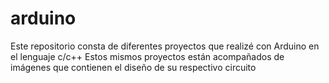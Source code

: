 # arduino

Este repositorio consta de diferentes proyectos que realizé con Arduino en el lenguaje c/c++
Estos mismos proyectos están acompañados de imágenes que contienen el diseño de su respectivo circuito
